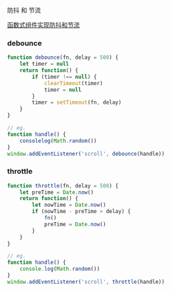
防抖 和 节流

[函数式组件实现防抖和节流](https://juejin.im/post/5ce3e400f265da1bab298359)

### debounce

``` javascript
function debounce(fn, delay = 500) {
    let timer = null
    return function() {
        if (timer !== null) {
            clearTimeout(timer)
            timer = null
        }
        timer = setTimeout(fn, delay)
    }
}

// eg.
function handle() {
    consolelog(Math.random())
}
window.addEventListener('scroll', debounce(handle))
```


### throttle

``` javascript
function throttle(fn, delay = 500) {
    let preTime = Date.now()
    return function() {
        let nowTime = Date.now()
        if (nowTime - preTime > delay) {
            fn()
            preTime = Date.now()
        }
    }
}

// eg.
function handle() {
    console.log(Math.random())
}
window.addEventListener('scroll', throttle(handle))
```



